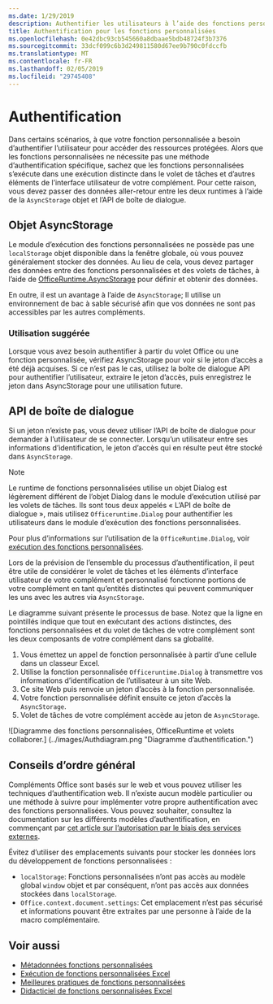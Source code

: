 ```yaml
---
ms.date: 1/29/2019
description: Authentifier les utilisateurs à l’aide des fonctions personnalisées dans Excel.
title: Authentification pour les fonctions personnalisées
ms.openlocfilehash: 0e42dbc93cb545660a8dbaae5bdb48724f3b7376
ms.sourcegitcommit: 33dcf099c6b3d249811580d67ee9b790c0fdccfb
ms.translationtype: MT
ms.contentlocale: fr-FR
ms.lasthandoff: 02/05/2019
ms.locfileid: "29745408"
---
```

# <a name="authentication"></a>Authentification

Dans certains scénarios, à que votre fonction personnalisée a besoin d’authentifier l’utilisateur pour accéder des ressources protégées. Alors que les fonctions personnalisées ne nécessite pas une méthode d’authentification spécifique, sachez que les fonctions personnalisées s’exécute dans une exécution distincte dans le volet de tâches et d’autres éléments de l’interface utilisateur de votre complément. Pour cette raison, vous devez passer des données aller-retour entre les deux runtimes à l’aide de la `AsyncStorage` objet et l’API de boîte de dialogue.
  
## <a name="asyncstorage-object"></a>Objet AsyncStorage

Le module d’exécution des fonctions personnalisées ne possède pas une `localStorage` objet disponible dans la fenêtre globale, où vous pouvez généralement stocker des données. Au lieu de cela, vous devez partager des données entre des fonctions personnalisées et des volets de tâches, à l’aide de [OfficeRuntime.AsyncStorage](https://docs.microsoft.com/javascript/api/office-runtime/officeruntime.asyncstorage) pour définir et obtenir des données. 

En outre, il est un avantage à l’aide de `AsyncStorage`; Il utilise un environnement de bac à sable sécurisé afin que vos données ne sont pas accessibles par les autres compléments.  

### <a name="suggested-usage"></a>Utilisation suggérée

Lorsque vous avez besoin authentifier à partir du volet Office ou une fonction personnalisée, vérifiez AsyncStorage pour voir si le jeton d’accès a été déjà acquises. Si ce n’est pas le cas, utilisez la boîte de dialogue API pour authentifier l’utilisateur, extraire le jeton d’accès, puis enregistrez le jeton dans AsyncStorage pour une utilisation future.

## <a name="dialog-api"></a>API de boîte de dialogue

Si un jeton n’existe pas, vous devez utiliser l’API de boîte de dialogue pour demander à l’utilisateur de se connecter. Lorsqu’un utilisateur entre ses informations d’identification, le jeton d’accès qui en résulte peut être stocké dans `AsyncStorage`.

> [!NOTE]
> Le runtime de fonctions personnalisées utilise un objet Dialog est légèrement différent de l’objet Dialog dans le module d’exécution utilisé par les volets de tâches. Ils sont tous deux appelés « L’API de boîte de dialogue », mais utilisez `Officeruntime.Dialog` pour authentifier les utilisateurs dans le module d’exécution des fonctions personnalisées.

Pour plus d’informations sur l’utilisation de la `OfficeRuntime.Dialog`, voir [exécution des fonctions personnalisées](https://docs.microsoft.com/en-us/office/dev/add-ins/excel/custom-functions-runtime?view=office-js#displaying-a-dialog-box).

Lors de la prévision de l’ensemble du processus d’authentification, il peut être utile de considérer le volet de tâches et les éléments d’interface utilisateur de votre complément et personnalisé fonctionne portions de votre complément en tant qu’entités distinctes qui peuvent communiquer les uns avec les autres via `AsyncStorage`.

Le diagramme suivant présente le processus de base. Notez que la ligne en pointillés indique que tout en exécutant des actions distinctes, des fonctions personnalisées et du volet de tâches de votre complément sont les deux composants de votre complément dans sa globalité.

1. Vous émettez un appel de fonction personnalisée à partir d’une cellule dans un classeur Excel.
2. Utilise la fonction personnalisée `Officeruntime.Dialog` à transmettre vos informations d’identification de l’utilisateur à un site Web.
3. Ce site Web puis renvoie un jeton d’accès à la fonction personnalisée.
4. Votre fonction personnalisée définit ensuite ce jeton d’accès la `AsyncStorage`.
5. Volet de tâches de votre complément accède au jeton de `AsyncStorage`.

![Diagramme des fonctions personnalisées, OfficeRuntime et volets collaborer.] (../images/Authdiagram.png "Diagramme d’authentification.")

## <a name="general-guidance"></a>Conseils d’ordre général

Compléments Office sont basés sur le web et vous pouvez utiliser les techniques d’authentification web. Il n’existe aucun modèle particulier ou une méthode à suivre pour implémenter votre propre authentification avec des fonctions personnalisées. Vous pouvez souhaiter, consultez la documentation sur les différents modèles d’authentification, en commençant par [cet article sur l’autorisation par le biais des services externes](https://docs.microsoft.com/en-us/office/dev/add-ins/develop/auth-external-add-ins?view=office-js).  

Évitez d’utiliser des emplacements suivants pour stocker les données lors du développement de fonctions personnalisées :  

- `localStorage`: Fonctions personnalisées n’ont pas accès au modèle global `window` objet et par conséquent, n’ont pas accès aux données stockées dans `localStorage`.
- `Office.context.document.settings`: Cet emplacement n’est pas sécurisé et informations pouvant être extraites par une personne à l’aide de la macro complémentaire.

## <a name="see-also"></a>Voir aussi

* [Métadonnées fonctions personnalisées](custom-functions-json.md)
* [Exécution de fonctions personnalisées Excel](custom-functions-runtime.md)
* [Meilleures pratiques de fonctions personnalisées](custom-functions-best-practices.md)
* [Didacticiel de fonctions personnalisées Excel](excel-tutorial-custom-functions.md)
